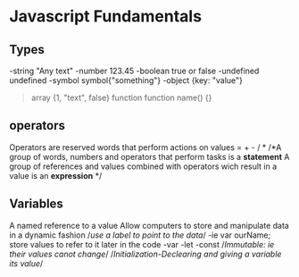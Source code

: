 # Javascript Fundamentals

## Types

-string "Any text"
-number  123.45
-boolean true or false
-undefined undefined
-symbol symbol{"something"}
-object {key: "value"}
>array {1, "text", false}
>function function name() {}

## operators

Operators are reserved words that perform actions on values
= + - / *
/*A group of words, numbers and operators that perform tasks is a **statement**
A group of references and values combined  with operators wich result in a value is an **expression** */

## Variables

A named reference to a value
Allow computers to store and manipulate data in a dynamic fashion /*use a label to point to the data*/
-ie var ourName;
store values to refer to it later in the code
-var
-let
-const /*Immutable: ie their values canot change*/
/*Initialization-Declearing and giving a variable its value*/

